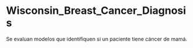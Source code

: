 # Wisconsin_Breast_Cancer_Diagnosis
Se evaluan modelos que identifiquen si un paciente tiene cáncer de mamá.
